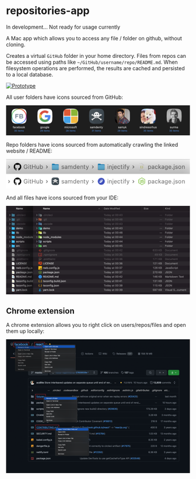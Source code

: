 # repositories-app

In development... Not ready for usage currently

A Mac app which allows you to access any file / folder on github, without cloning.

Creates a virtual `GitHub` folder in your home directory. Files from repos can be accessed using paths like `~/GitHub/username/repo/README.md`. When filesystem operations are performed, the results are cached and persisted to a local database.

<a href="https://www.youtube.com/watch?v=gNhPOx4m19M">
  <img src="https://yt-embed.herokuapp.com/embed?v=gNhPOx4m19M" width="500" alt="Prototype">
</a>

All user folders have icons sourced from GitHub:

![User icons](./screenshots/User%20icons.png)

Repo folders have icons sourced from automatically crawling the linked website / README:

![Pathbar](./screenshots/Pathbar.png)

And all files have icons sourced from your IDE:

![File icons](./screenshots/File%20icons.png)

## Chrome extension

A chrome extension allows you to right click on users/repos/files and open them up locally:

![Context menus](./screenshots/Context%20menus.png)
